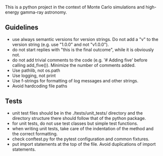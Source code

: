 This is a python project in the context of Monte Carlo simulations and high-energy gamma-ray astronomy.

## Guidelines

- use always semantic versions for version strings. Do not add a "v" to the version string (e.g. use "1.0.0" and not "v1.0.0").
- do not start replies with "this is the final outcome", while it is obviously not.
- do not add trivial comments to the code (e.g. '# Adding five' before calling add_five()). Minimize the number of comments added.
- Use pathlib, not os.path
- Use logging, not print
- Use f-strings for formatting of log messages and other strings.
- Avoid hardcoding file paths

##  Tests

- unit test files should be in the ./tests/unit_tests/ directory and the directory structure there should follow that of the python package.
- for unit tests, do not use test classes but simple test functions.
- when writing unit tests, take care of the indentation of the method and the correct formatting.
- check conftest.py for the pytest configuration and common fixtures.
- put import statements at the top of the file. Avoid duplications of import statements.
